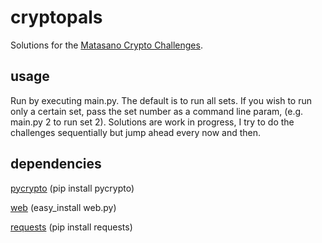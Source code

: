 # cryptopals
Solutions for the [Matasano Crypto Challenges](http://cryptopals.com).

## usage
Run by executing main.py. The default is to run all sets. If you wish to run only a certain set, pass the set number as a command line param, (e.g. main.py 2 to run set 2). Solutions are work in progress, I try to do the challenges sequentially but jump ahead every now and then.

## dependencies
[pycrypto](https://www.dlitz.net/software/pycrypto/) (pip install pycrypto)

[web](http://webpy.org) (easy\_install web.py) 

[requests](http://docs.python-requests.org/en/latest/) (pip install requests)

